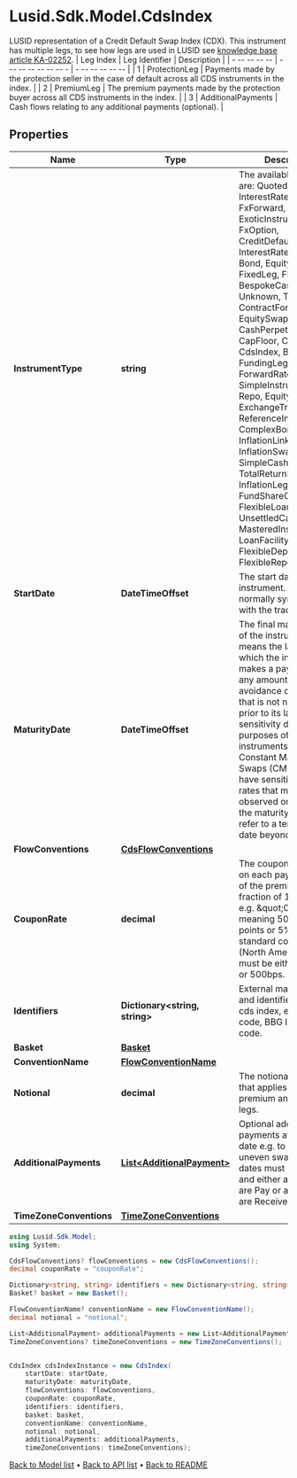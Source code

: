 # Lusid.Sdk.Model.CdsIndex
LUSID representation of a Credit Default Swap Index (CDX).                This instrument has multiple legs, to see how legs are used in LUSID see [knowledge base article KA-02252](https://support.lusid.com/knowledgebase/article/KA-02252).                | Leg Index | Leg Identifier | Description |  | - -- -- -- -- | - -- -- -- -- -- -- - | - -- -- -- -- -- |  | 1 | ProtectionLeg | Payments made by the protection seller in the case of default across all CDS instruments in the index. |  | 2 | PremiumLeg | The premium payments made by the protection buyer across all CDS instruments in the index. |  | 3 | AdditionalPayments | Cash flows relating to any additional payments (optional). |

## Properties

Name | Type | Description | Notes
------------ | ------------- | ------------- | -------------
**InstrumentType** | **string** | The available values are: QuotedSecurity, InterestRateSwap, FxForward, Future, ExoticInstrument, FxOption, CreditDefaultSwap, InterestRateSwaption, Bond, EquityOption, FixedLeg, FloatingLeg, BespokeCashFlowsLeg, Unknown, TermDeposit, ContractForDifference, EquitySwap, CashPerpetual, CapFloor, CashSettled, CdsIndex, Basket, FundingLeg, FxSwap, ForwardRateAgreement, SimpleInstrument, Repo, Equity, ExchangeTradedOption, ReferenceInstrument, ComplexBond, InflationLinkedBond, InflationSwap, SimpleCashFlowLoan, TotalReturnSwap, InflationLeg, FundShareClass, FlexibleLoan, UnsettledCash, Cash, MasteredInstrument, LoanFacility, FlexibleDeposit, FlexibleRepo | 
**StartDate** | **DateTimeOffset** | The start date of the instrument. This is normally synonymous with the trade-date. | 
**MaturityDate** | **DateTimeOffset** | The final maturity date of the instrument. This means the last date on which the instruments makes a payment of any amount.  For the avoidance of doubt, that is not necessarily prior to its last sensitivity date for the purposes of risk; e.g. instruments such as  Constant Maturity Swaps (CMS) often have sensitivities to rates that may well be observed or set prior to the maturity date, but refer to a termination date beyond it. | 
**FlowConventions** | [**CdsFlowConventions**](CdsFlowConventions.md) |  | [optional] 
**CouponRate** | **decimal** | The coupon rate paid on each payment date of the premium leg as a fraction of 100 percent, e.g. \&quot;0.05\&quot; meaning 500 basis points or 5%.  For a standard corporate CDS (North American) this must be either 100bps or 500bps. | 
**Identifiers** | **Dictionary&lt;string, string&gt;** | External market codes and identifiers for the cds index, e.g. a RED code, BBG ID or ICE code. | 
**Basket** | [**Basket**](Basket.md) |  | [optional] 
**ConventionName** | [**FlowConventionName**](FlowConventionName.md) |  | [optional] 
**Notional** | **decimal** | The notional quantity that applies to both the premium and protection legs. | 
**AdditionalPayments** | [**List&lt;AdditionalPayment&gt;**](AdditionalPayment.md) | Optional additional payments at a given date e.g. to level off an uneven swap.  The dates must be distinct and either all payments are Pay or all payments are Receive. | [optional] 
**TimeZoneConventions** | [**TimeZoneConventions**](TimeZoneConventions.md) |  | [optional] 

```csharp
using Lusid.Sdk.Model;
using System;

CdsFlowConventions? flowConventions = new CdsFlowConventions();
decimal couponRate = "couponRate";

Dictionary<string, string> identifiers = new Dictionary<string, string>();
Basket? basket = new Basket();

FlowConventionName? conventionName = new FlowConventionName();
decimal notional = "notional";

List<AdditionalPayment> additionalPayments = new List<AdditionalPayment>();
TimeZoneConventions? timeZoneConventions = new TimeZoneConventions();


CdsIndex cdsIndexInstance = new CdsIndex(
    startDate: startDate,
    maturityDate: maturityDate,
    flowConventions: flowConventions,
    couponRate: couponRate,
    identifiers: identifiers,
    basket: basket,
    conventionName: conventionName,
    notional: notional,
    additionalPayments: additionalPayments,
    timeZoneConventions: timeZoneConventions);
```

[Back to Model list](../README.md#documentation-for-models) &#8226; [Back to API list](../README.md#documentation-for-api-endpoints) &#8226; [Back to README](../README.md)
